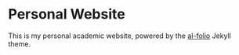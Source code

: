 # Personal Website

This is my personal academic website, powered by the [al-folio](https://github.com/alshedivat/al-folio) Jekyll theme.
